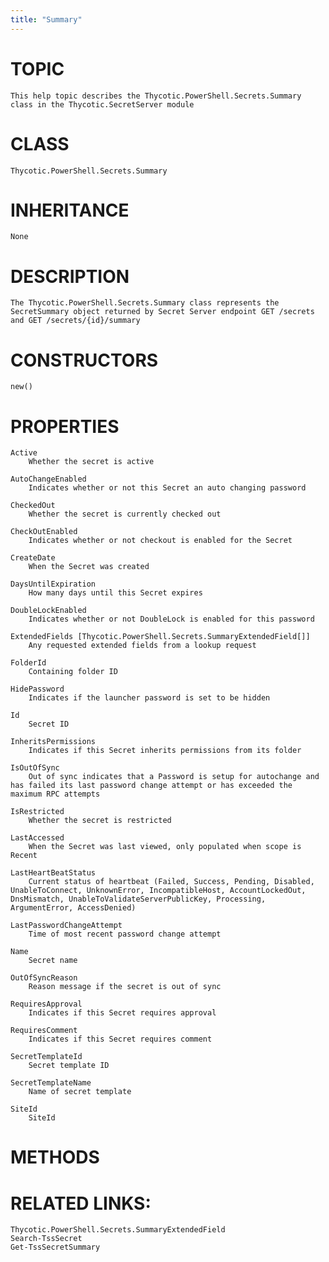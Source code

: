 ```yaml
---
title: "Summary"
---
```


# TOPIC
    This help topic describes the Thycotic.PowerShell.Secrets.Summary class in the Thycotic.SecretServer module

# CLASS
    Thycotic.PowerShell.Secrets.Summary

# INHERITANCE
    None

# DESCRIPTION
    The Thycotic.PowerShell.Secrets.Summary class represents the SecretSummary object returned by Secret Server endpoint GET /secrets and GET /secrets/{id}/summary

# CONSTRUCTORS
    new()

# PROPERTIES
    Active
        Whether the secret is active

    AutoChangeEnabled
        Indicates whether or not this Secret an auto changing password

    CheckedOut
        Whether the secret is currently checked out

    CheckOutEnabled
        Indicates whether or not checkout is enabled for the Secret

    CreateDate
        When the Secret was created

    DaysUntilExpiration
        How many days until this Secret expires

    DoubleLockEnabled
        Indicates whether or not DoubleLock is enabled for this password

    ExtendedFields [Thycotic.PowerShell.Secrets.SummaryExtendedField[]]
        Any requested extended fields from a lookup request

    FolderId
        Containing folder ID

    HidePassword
        Indicates if the launcher password is set to be hidden

    Id
        Secret ID

    InheritsPermissions
        Indicates if this Secret inherits permissions from its folder

    IsOutOfSync
        Out of sync indicates that a Password is setup for autochange and has failed its last password change attempt or has exceeded the maximum RPC attempts

    IsRestricted
        Whether the secret is restricted

    LastAccessed
        When the Secret was last viewed, only populated when scope is Recent

    LastHeartBeatStatus
        Current status of heartbeat (Failed, Success, Pending, Disabled, UnableToConnect, UnknownError, IncompatibleHost, AccountLockedOut, DnsMismatch, UnableToValidateServerPublicKey, Processing, ArgumentError, AccessDenied)

    LastPasswordChangeAttempt
        Time of most recent password change attempt

    Name
        Secret name

    OutOfSyncReason
        Reason message if the secret is out of sync

    RequiresApproval
        Indicates if this Secret requires approval

    RequiresComment
        Indicates if this Secret requires comment

    SecretTemplateId
        Secret template ID

    SecretTemplateName
        Name of secret template

    SiteId
        SiteId

# METHODS

# RELATED LINKS:
    Thycotic.PowerShell.Secrets.SummaryExtendedField
    Search-TssSecret
    Get-TssSecretSummary